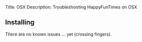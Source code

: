 Title: OSX
Description: Troubleshooting HappyFunTimes on OSX

## Installing

There are no known issues ... yet (crossing fingers).

